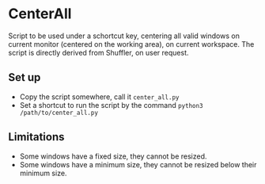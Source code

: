 # CenterAll
Script to be used under a schortcut key, centering all valid windows on current monitor (centered on the working area), on current workspace. The script is directly derived from Shuffler, on user request.

## Set up
- Copy the script somewhere, call it `center_all.py`
- Set a shortcut to run the script by the command `python3 /path/to/center_all.py`

## Limitations
- Some windows have a fixed size, they cannot be resized.
- Some windows have a minimum size, they cannot be resized below their minimum size.

